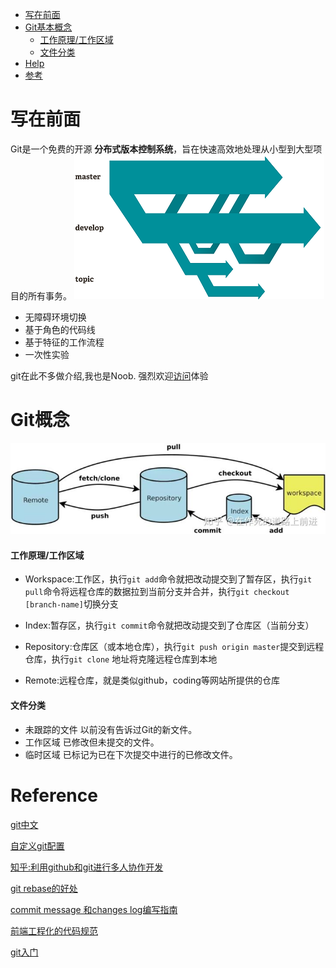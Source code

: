 - [写在前面](#写在前面)
- [Git基本概念](#Git概念)
    - [工作原理/工作区域](#工作原理/工作区域)
    - [文件分类](#文件分类)
- [Help](#Help!)
- [参考](#Reference)

# 写在前面

Git是一个免费的开源 **分布式版本控制系统**，旨在快速高效地处理从小型到大型项目的所有事务。
![branching model](../images/branches.png)

- 无障碍环境切换
- 基于角色的代码线
- 基于特征的工作流程
- 一次性实验

git在此不多做介绍,我也是Noob.
强烈欢迎[访问](http://git.banksteel.com)体验

# Git概念

![工作原理](../images/gitIntroduction.jpg)

#### 工作原理/工作区域

- Workspace:工作区，执行`git add`命令就把改动提交到了暂存区，执行`git pull`命令将远程仓库的数据拉到当前分支并合并，执行`git checkout [branch-name]`切换分支

- Index:暂存区，执行`git commit`命令就把改动提交到了仓库区（当前分支）

- Repository:仓库区（或本地仓库），执行`git push origin master`提交到远程仓库，执行`git clone` 地址将克隆远程仓库到本地

- Remote:远程仓库，就是类似github，coding等网站所提供的仓库

#### 文件分类

- 未跟踪的文件
以前没有告诉过Git的新文件。
- 工作区域
已修改但未提交的文件。
- 临时区域
已标记为已在下次提交中进行的已修改文件。


# Reference

[git中文](https://git-scm.com/book/zh/v2/%E8%B5%B7%E6%AD%A5-%E5%85%B3%E4%BA%8E%E7%89%88%E6%9C%AC%E6%8E%A7%E5%88%B6)

[自定义git配置](https://git-scm.com/book/zh/v1/%E8%87%AA%E5%AE%9A%E4%B9%89-Git-%E9%85%8D%E7%BD%AE-Git)

[知乎:利用github和git进行多人协作开发](https://zhuanlan.zhihu.com/p/23478654)

[git rebase的好处](https://www.codercto.com/a/45325.html)

[commit message 和changes log编写指南](http://www.ruanyifeng.com/blog/2016/01/commit_message_change_log.html)

[前端工程化的代码规范](https://zhuanlan.zhihu.com/p/71143472?utm_source=wechat_session&utm_medium=social&utm_oi=910223710001184768)

[git入门](https://zhuanlan.zhihu.com/p/78206003?utm_source=ZHShareTargetIDMore&utm_medium=social&utm_oi=910223710001184768)